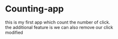 # Counting-app

this is my first app which count the number of click.
<br>
the additional feature is we can also remove our click
<br>
modified
